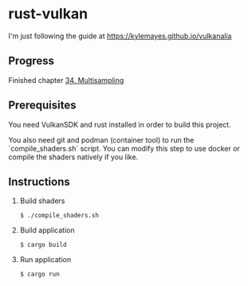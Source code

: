 # rust-vulkan

I'm just following the guide at https://kylemayes.github.io/vulkanalia

## Progress

Finished chapter [34. Multisampling](https://kylemayes.github.io/vulkanalia/quality/multisampling.html)

## Prerequisites

You need VulkanSDK and rust installed in order to build this project.

You also need git and podman (container tool) to run the ´compile_shaders.sh´ script. 
You can modify this step to use docker or compile the shaders natively if you like. 

## Instructions

1. Build shaders
    ```
    $ ./compile_shaders.sh
    ```
2. Build application
    ```
    $ cargo build
    ```
3. Run application
    ```
    $ cargo run
    ```